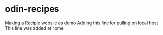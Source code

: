 # odin-recipes
Making a Recipie website as demo
Adding this line for pulling on local host
This line was added at home